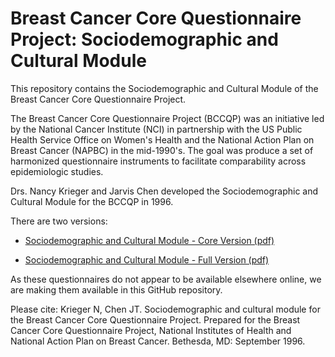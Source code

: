 # Breast Cancer Core Questionnaire Project: Sociodemographic and Cultural Module

This repository contains the Sociodemographic and Cultural Module of the Breast Cancer Core Questionnaire Project.

The Breast Cancer Core Questionnaire Project (BCCQP) was an initiative led by the National Cancer Institute (NCI) in partnership with the US Public Health Service Office on Women's Health and the National Action Plan on Breast Cancer (NAPBC) in the mid-1990's. The goal was produce a set of harmonized questionnaire instruments to facilitate comparability across epidemiologic studies.

Drs. Nancy Krieger and Jarvis Chen developed the Sociodemographic and Cultural Module for the BCCQP in 1996. 

There are two versions:

* [Sociodemographic and Cultural Module - Core Version (pdf)](BCCQP_SociodemographicAndCulturalModule_CoreVersion.pdf)

* [Sociodemographic and Cultural Module - Full Version (pdf)](BCCQP_SociodemographicAndCulturalModule_FullVersion.pdf)

As these questionnaires do not appear to be available elsewhere online, we are making them available in this GitHub repository. 

Please cite:
Krieger N, Chen JT. Sociodemographic and cultural module for the Breast Cancer Core Questionnaire Project.
Prepared for the Breast Cancer Core Questionnaire Project, National Institutes of Health and National Action Plan on Breast Cancer. Bethesda, MD: September 1996.
